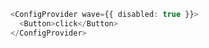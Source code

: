 ```typescript jsx
<ConfigProvider wave={{ disabled: true }}>
  <Button>click</Button>
</ConfigProvider>
```
